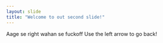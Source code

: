 ```yaml
--- 
layout: slide
title: "Welcome to out second slide!"
---
```

Aage se right wahan se fuckoff
Use the left arrow to go back!

